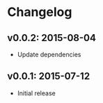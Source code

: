 # Changelog

## v0.0.2: 2015-08-04

- Update dependencies

## v0.0.1: 2015-07-12

- Initial release
